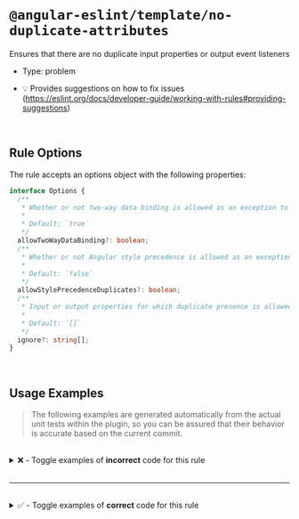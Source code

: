 <!--

  DO NOT EDIT.

  This markdown file was autogenerated using a mixture of the following files as the source of truth for its data:
  - ../../src/rules/no-duplicate-attributes.ts
  - ../../tests/rules/no-duplicate-attributes/cases.ts

  In order to update this file, it is therefore those files which need to be updated, as well as potentially the generator script:
  - ../../../../tools/scripts/generate-rule-docs.ts

-->

<br>

# `@angular-eslint/template/no-duplicate-attributes`

Ensures that there are no duplicate input properties or output event listeners

- Type: problem

- 💡 Provides suggestions on how to fix issues (https://eslint.org/docs/developer-guide/working-with-rules#providing-suggestions)

<br>

## Rule Options

The rule accepts an options object with the following properties:

```ts
interface Options {
  /**
   * Whether or not two-way data binding is allowed as an exception to the rule.
   *
   * Default: `true`
   */
  allowTwoWayDataBinding?: boolean;
  /**
   * Whether or not Angular style precedence is allowed as an exception to the rule. See https://angular.dev/guide/templates/class-binding#styling-precedence
   *
   * Default: `false`
   */
  allowStylePrecedenceDuplicates?: boolean;
  /**
   * Input or output properties for which duplicate presence is allowed as an exception to the rule.
   *
   * Default: `[]`
   */
  ignore?: string[];
}

```

<br>

## Usage Examples

> The following examples are generated automatically from the actual unit tests within the plugin, so you can be assured that their behavior is accurate based on the current commit.

<br>

<details>
<summary>❌ - Toggle examples of <strong>incorrect</strong> code for this rule</summary>

<br>

#### Default Config

```json
{
  "rules": {
    "@angular-eslint/template/no-duplicate-attributes": [
      "error"
    ]
  }
}
```

<br>

#### ❌ Invalid Code

```html
<input [name]="foo" [name]="bar">
       ~~~~~~~~~~~~ ~~~~~~~~~~~~
```

<br>

---

<br>

#### Default Config

```json
{
  "rules": {
    "@angular-eslint/template/no-duplicate-attributes": [
      "error"
    ]
  }
}
```

<br>

#### ❌ Invalid Code

```html
<input [name]="foo" name="bar">
       ~~~~~~~~~~~~ ~~~~~~~~~~
```

<br>

---

<br>

#### Default Config

```json
{
  "rules": {
    "@angular-eslint/template/no-duplicate-attributes": [
      "error"
    ]
  }
}
```

<br>

#### ❌ Invalid Code

```html
<input name="foo" name="bar">
       ~~~~~~~~~~ ~~~~~~~~~~
```

<br>

---

<br>

#### Default Config

```json
{
  "rules": {
    "@angular-eslint/template/no-duplicate-attributes": [
      "error"
    ]
  }
}
```

<br>

#### ❌ Invalid Code

```html
<input (change)="foo($event)" (change)="bar($event)">
       ~~~~~~~~~~~~~~~~~~~~~~ ~~~~~~~~~~~~~~~~~~~~~~
```

<br>

---

<br>

#### Default Config

```json
{
  "rules": {
    "@angular-eslint/template/no-duplicate-attributes": [
      "error"
    ]
  }
}
```

<br>

#### ❌ Invalid Code

```html
<input [(ngModel)]="model" [(ngModel)]="otherModel">
       ~~~~~~~~~~~~~~~~~~~ ~~~~~~~~~~~~~~~~~~~~~~~~
```

<br>

---

<br>

#### Default Config

```json
{
  "rules": {
    "@angular-eslint/template/no-duplicate-attributes": [
      "error"
    ]
  }
}
```

<br>

#### ❌ Invalid Code

```html
<input [name]="foo" [other]="bam" [name]="bar">
       ~~~~~~~~~~~~               ~~~~~~~~~~~~
```

<br>

---

<br>

#### Default Config

```json
{
  "rules": {
    "@angular-eslint/template/no-duplicate-attributes": [
      "error"
    ]
  }
}
```

<br>

#### ❌ Invalid Code

```html
<input [name]="foo" [name]="bar" [name]="bam">
       ~~~~~~~~~~~~ ~~~~~~~~~~~~ ~~~~~~~~~~~~
```

<br>

---

<br>

#### Default Config

```json
{
  "rules": {
    "@angular-eslint/template/no-duplicate-attributes": [
      "error"
    ]
  }
}
```

<br>

#### ❌ Invalid Code

```html
<input [(ngModel)]="model" [name]="foo" [(ngModel)]="otherModel" name="bar">
       ~~~~~~~~~~~~~~~~~~~ ~~~~~~~~~~~~ ~~~~~~~~~~~~~~~~~~~~~~~~ ~~~~~~~~~~
```

<br>

---

<br>

#### Default Config

```json
{
  "rules": {
    "@angular-eslint/template/no-duplicate-attributes": [
      "error"
    ]
  }
}
```

<br>

#### ❌ Invalid Code

```html
<input (@fade.start)="animationStarted($event)" (@fade.start)="animationStarted($event)">
       ~~~~~~~~~~~~~~~~~~~~~~~~~~~~~~~~~~~~~~~~ ~~~~~~~~~~~~~~~~~~~~~~~~~~~~~~~~~~~~~~~~
```

<br>

---

<br>

#### Default Config

```json
{
  "rules": {
    "@angular-eslint/template/no-duplicate-attributes": [
      "error"
    ]
  }
}
```

<br>

#### ❌ Invalid Code

```html
<input (window:resize)="windowResized($event)" (resize)="resize()" (window:resize)="windowResized2($event)">
       ~~~~~~~~~~~~~~~~~~~~~~~~~~~~~~~~~~~~~~~                     ~~~~~~~~~~~~~~~~~~~~~~~~~~~~~~~~~~~~~~~~
```

<br>

---

<br>

#### Custom Config

```json
{
  "rules": {
    "@angular-eslint/template/no-duplicate-attributes": [
      "error",
      {
        "allowTwoWayDataBinding": false
      }
    ]
  }
}
```

<br>

#### ❌ Invalid Code

```html
<input [(ngModel)]="model" (ngModelChange)="modelChanged()">
       ~~~~~~~~~~~~~~~~~~~ ~~~~~~~~~~~~~~~~~~~~~~~~~~~~~~~~
```

<br>

---

<br>

#### Custom Config

```json
{
  "rules": {
    "@angular-eslint/template/no-duplicate-attributes": [
      "error",
      {
        "ignore": [
          "class"
        ]
      }
    ]
  }
}
```

<br>

#### ❌ Invalid Code

```html
<input [name]="foo" class="css-static" name="bar" [class]="dynamic">
       ~~~~~~~~~~~~                    ~~~~~~~~~~
```

<br>

---

<br>

#### Custom Config

```json
{
  "rules": {
    "@angular-eslint/template/no-duplicate-attributes": [
      "error",
      {
        "allowStylePrecedenceDuplicates": true
      }
    ]
  }
}
```

<br>

#### ❌ Invalid Code

```html
<input class="foo" class="bar" [class]="dynamic">
       ~~~~~~~~~~~ ~~~~~~~~~~~
```

<br>

---

<br>

#### Custom Config

```json
{
  "rules": {
    "@angular-eslint/template/no-duplicate-attributes": [
      "error",
      {
        "allowStylePrecedenceDuplicates": true
      }
    ]
  }
}
```

<br>

#### ❌ Invalid Code

```html
<input style="color: blue" [style]="styleExpression" style="width:50px">
       ~~~~~~~~~~~~~~~~~~~                           ~~~~~~~~~~~~~~~~~~
```

</details>

<br>

---

<br>

<details>
<summary>✅ - Toggle examples of <strong>correct</strong> code for this rule</summary>

<br>

#### Default Config

```json
{
  "rules": {
    "@angular-eslint/template/no-duplicate-attributes": [
      "error"
    ]
  }
}
```

<br>

#### ✅ Valid Code

```html
<input name="foo">
```

<br>

---

<br>

#### Default Config

```json
{
  "rules": {
    "@angular-eslint/template/no-duplicate-attributes": [
      "error"
    ]
  }
}
```

<br>

#### ✅ Valid Code

```html
<input [name]="foo">
```

<br>

---

<br>

#### Default Config

```json
{
  "rules": {
    "@angular-eslint/template/no-duplicate-attributes": [
      "error"
    ]
  }
}
```

<br>

#### ✅ Valid Code

```html
<input (change)="bar()">
```

<br>

---

<br>

#### Default Config

```json
{
  "rules": {
    "@angular-eslint/template/no-duplicate-attributes": [
      "error"
    ]
  }
}
```

<br>

#### ✅ Valid Code

```html
<input [(ngModel)]="foo">
```

<br>

---

<br>

#### Default Config

```json
{
  "rules": {
    "@angular-eslint/template/no-duplicate-attributes": [
      "error"
    ]
  }
}
```

<br>

#### ✅ Valid Code

```html
<input [(ngModel)]="model" (ngModelChange)="modelChanged()">
```

<br>

---

<br>

#### Default Config

```json
{
  "rules": {
    "@angular-eslint/template/no-duplicate-attributes": [
      "error"
    ]
  }
}
```

<br>

#### ✅ Valid Code

```html
<div (@fade.start)="animationStarted($event)" (@fade.done)="animationDone($event)"></div>
```

<br>

---

<br>

#### Default Config

```json
{
  "rules": {
    "@angular-eslint/template/no-duplicate-attributes": [
      "error"
    ]
  }
}
```

<br>

#### ✅ Valid Code

```html
<div (window:keydown)="windowKeydown($event)" (document:keydown)="documentKeydown($event)" (document:keyup)="documentKeyup($event)" (keyup)="keyup($event)" (keydown)="keydown($event)"></div>
```

<br>

---

<br>

#### Default Config

```json
{
  "rules": {
    "@angular-eslint/template/no-duplicate-attributes": [
      "error"
    ]
  }
}
```

<br>

#### ✅ Valid Code

```html
<div [style.width.px]="col.width" [width]="col.width"></div>
```

<br>

---

<br>

#### Default Config

```json
{
  "rules": {
    "@angular-eslint/template/no-duplicate-attributes": [
      "error"
    ]
  }
}
```

<br>

#### ✅ Valid Code

```html
<button [class.disabled]="!enabled" [disabled]="!enabled"></button>
```

<br>

---

<br>

#### Default Config

```json
{
  "rules": {
    "@angular-eslint/template/no-duplicate-attributes": [
      "error"
    ]
  }
}
```

<br>

#### ✅ Valid Code

```html
<button [@.disabled]="!enabled" [.disabled]="!enabled"></button>
```

<br>

---

<br>

#### Default Config

```json
{
  "rules": {
    "@angular-eslint/template/no-duplicate-attributes": [
      "error"
    ]
  }
}
```

<br>

#### ✅ Valid Code

```html
<div [style.width]="col.width + 'px'" [width]="col.width"></div>
```

<br>

---

<br>

#### Custom Config

```json
{
  "rules": {
    "@angular-eslint/template/no-duplicate-attributes": [
      "error",
      {
        "allowStylePrecedenceDuplicates": true
      }
    ]
  }
}
```

<br>

#### ✅ Valid Code

```html
<div class="foo" name="bar" [class]="dynamic"></div>
```

<br>

---

<br>

#### Custom Config

```json
{
  "rules": {
    "@angular-eslint/template/no-duplicate-attributes": [
      "error",
      {
        "allowStylePrecedenceDuplicates": true
      }
    ]
  }
}
```

<br>

#### ✅ Valid Code

```html
<div style="color: blue" [style]="styleExpression"></div>
```

</details>

<br>
